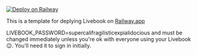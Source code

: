 [![Deploy on Railway](https://railway.app/button.svg)](https://railway.app/template/vg_Efh?referralCode=zdYM_p)

This is a template for deplying Livebook on [Railway.app](https://railway.app)

LIVEBOOK_PASSWORD=supercalifragilisticexpialidocious and must be changed immediately unless you're ok with everyone using your Livebook 😉.  You'll need it to sign in initially.
